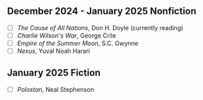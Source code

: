 ## December 2024 - January 2025 Nonfiction
- [ ] *The Cause of All Nations*, Don H. Doyle (currently reading)
- [ ] *Charlie Wilson's War*, George Crile
- [ ] *Empire of the Summer Moon*, S.C. Gwynne
- [ ] *Nexus*, Yuval Noah Harari 
## January 2025 Fiction
- [ ]  *Polostan*, Neal Stephenson